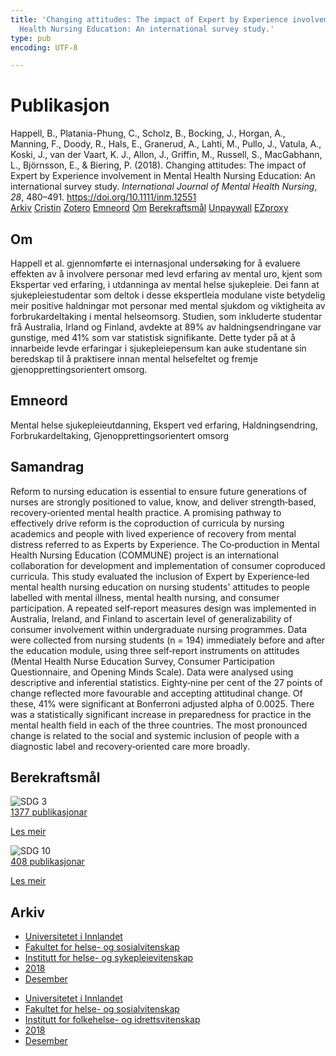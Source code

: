 ```yaml
---
title: 'Changing attitudes: The impact of Expert by Experience involvement in Mental
  Health Nursing Education: An international survey study.'
type: pub
encoding: UTF-8

---
```

<h1>Publikasjon</h1>
<article id="csl-bib-container-MV6H3BV3" class="csl-bib-container">
  <div class="csl-bib-body"> <div class="csl-entry">Happell, B., Platania-Phung, C., Scholz, B., Bocking, J., Horgan, A., Manning, F., Doody, R., Hals, E., Granerud, A., Lahti, M., Pullo, J., Vatula, A., Koski, J., van der Vaart, K. J., Allon, J., Griffin, M., Russell, S., MacGabhann, L., Björnsson, E., &#38; Biering, P. (2018). Changing attitudes: The impact of Expert by Experience involvement in Mental Health Nursing Education: An international survey study. <i>International Journal of Mental Health Nursing</i>, <i>28</i>, 480–491. <a href="https://doi.org/10.1111/inm.12551">https://doi.org/10.1111/inm.12551</a></div> </div>
  <div class="csl-bib-buttons">
    <a href="#taxonomy-article-MV6H3BV3" alt="archive" class="csl-bib-button">Arkiv</a>
    <a href="https://app.cristin.no/results/show.jsf?id=1640989" alt="Cristin" class="csl-bib-button">Cristin</a>
    <a href="http://zotero.org/groups/5881554/items/MV6H3BV3" alt="Zotero" class="csl-bib-button">Zotero</a>
    <a href="#keywords-article-MV6H3BV3" alt="keywords" class="csl-bib-button">Emneord</a>
    <a href="#about-article-MV6H3BV3" alt="about_pub" class="csl-bib-button">Om</a>
    <a href="#sdg-article-MV6H3BV3" alt="sdg" class="csl-bib-button">Berekraftsmål</a>
    <a href="http://minerva-access.unimelb.edu.au/bitstreams/7f4a03c6-c142-5686-a8fe-f229355822b6/download" alt="Unpaywall" class="csl-bib-button">Unpaywall</a>
    <a href="http://minerva-access.unimelb.edu.au/bitstreams/7f4a03c6-c142-5686-a8fe-f229355822b6/download" alt="EZproxy" class="csl-bib-button">EZproxy</a>
  </div>
  <div id="csl-bib-meta-container-MV6H3BV3"></div>
</article>
<div id="csl-bib-meta-MV6H3BV3" class="csl-bib-meta">
  <article id="about-article-MV6H3BV3" class="about_pub-article">
    <h1>Om</h1>
    Happell et al. gjennomførte ei internasjonal undersøking for å evaluere effekten av å involvere personar med levd erfaring av mental uro, kjent som Ekspertar ved erfaring, i utdanninga av mental helse sjukepleie. Dei fann at sjukepleiestudentar som deltok i desse ekspertleia modulane viste betydelig meir positive haldningar mot personar med mental sjukdom og viktigheita av forbrukardeltaking i mental helseomsorg. Studien, som inkluderte studentar frå Australia, Irland og Finland, avdekte at 89% av haldningsendringane var gunstige, med 41% som var statistisk signifikante. Dette tyder på at å innarbeide levde erfaringar i sjukepleiepensum kan auke studentane sin beredskap til å praktisere innan mental helsefeltet og fremje gjenopprettingsorientert omsorg.
  </article>
  <article id="keywords-article-MV6H3BV3" class="keywords-article">
    <h1>Emneord</h1>
    Mental helse sjukepleieutdanning, Ekspert ved erfaring, Haldningsendring, Forbrukardeltaking, Gjenopprettingsorientert omsorg
  </article>
  <article id="abstract-article-MV6H3BV3" class="abstract-article">
    <h1>Samandrag</h1>
    Reform to nursing education is essential to ensure future generations of nurses are strongly positioned to value, know, and deliver strength‐based, recovery‐oriented mental health practice. A promising pathway to effectively drive reform is the coproduction of curricula by nursing academics and people with lived experience of recovery from mental distress referred to as Experts by Experience. The Co‐production in Mental Health Nursing Education (COMMUNE) project is an international collaboration for development and implementation of consumer coproduced curricula. This study evaluated the inclusion of Expert by Experience‐led mental health nursing education on nursing students' attitudes to people labelled with mental illness, mental health nursing, and consumer participation. A repeated self‐report measures design was implemented in Australia, Ireland, and Finland to ascertain level of generalizability of consumer involvement within undergraduate nursing programmes. Data were collected from nursing students (n = 194) immediately before and after the education module, using three self‐report instruments on attitudes (Mental Health Nurse Education Survey, Consumer Participation Questionnaire, and Opening Minds Scale). Data were analysed using descriptive and inferential statistics. Eighty‐nine per cent of the 27 points of change reflected more favourable and accepting attitudinal change. Of these, 41% were significant at Bonferroni adjusted alpha of 0.0025. There was a statistically significant increase in preparedness for practice in the mental health field in each of the three countries. The most pronounced change is related to the social and systemic inclusion of people with a diagnostic label and recovery‐oriented care more broadly.
  </article>
  <article id="sdg-article-MV6H3BV3" class="sdg-article">
    <h1>Berekraftsmål</h1>
    <div class="sdg-container"><div id="sdg3" class="sdg">
        <img src="{{< params subfolder >}}images/sdg/sdg03_nn.png" class="image" alt="SDG 3">
        <div class="sdg-overlay">
          <a href="{{< params subfolder >}}nn/archive/?sdg=3#archive" class="sdg-publication-count"><span>1377</span> publikasjonar</a>
          <p><a href="https://fn.no/om-fn/fns-baerekraftsmaal/god-helse-og-livskvalitet?lang=nno-NO" class="sdg-read-more">Les meir</a></p>
        </div>
      </div> <div id="sdg10" class="sdg">
        <img src="{{< params subfolder >}}images/sdg/sdg10_nn.png" class="image" alt="SDG 10">
        <div class="sdg-overlay">
          <a href="{{< params subfolder >}}nn/archive/?sdg=10#archive" class="sdg-publication-count"><span>408</span> publikasjonar</a>
          <p><a href="https://fn.no/om-fn/fns-baerekraftsmaal/mindre-ulikhet?lang=nno-NO" class="sdg-read-more">Les meir</a></p>
        </div>
      </div></div>
  </article>
  <article id="taxonomy-article-MV6H3BV3" class="taxonomy-article">
    <h1>Arkiv</h1>
    <ul>
      <li><a href="{{< params subfolder >}}nn/archive/?key=3DCRN523">Universitetet i Innlandet</a></li>
      <li><a href="{{< params subfolder >}}nn/archive/?key=IDKFS3MX">Fakultet for helse- og sosialvitenskap</a></li>
      <li><a href="{{< params subfolder >}}nn/archive/?key=GTV4ECMZ">Institutt for helse- og sykepleievitenskap</a></li>
      <li><a href="{{< params subfolder >}}nn/archive/?key=676HMQBA">2018</a></li>
      <li><a href="{{< params subfolder >}}nn/archive/?key=7GFMYTGY">Desember</a></li>
    </ul>
    <ul>
      <li><a href="{{< params subfolder >}}nn/archive/?key=3DCRN523">Universitetet i Innlandet</a></li>
      <li><a href="{{< params subfolder >}}nn/archive/?key=IDKFS3MX">Fakultet for helse- og sosialvitenskap</a></li>
      <li><a href="{{< params subfolder >}}nn/archive/?key=FJXE3Z8X">Institutt for folkehelse- og idrettsvitenskap</a></li>
      <li><a href="{{< params subfolder >}}nn/archive/?key=H5P87HVL">2018</a></li>
      <li><a href="{{< params subfolder >}}nn/archive/?key=5RJWB2YZ">Desember</a></li>
    </ul>
  </article>
</div>
